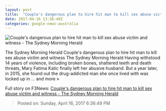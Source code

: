 ```yaml
---
layout: post
title:  "Couple's dangerous plan to hire hit man to kill sex abuse victim and witness - The Sydney Morning Herald"
date: 2017-04-16 13:36:49Z
categories: google-news-australia
---
```


![Couple's dangerous plan to hire hit man to kill sex abuse victim and witness - The Sydney Morning Herald](http://www.smh.com.au/content/dam/images/g/v/k/k/8/4/image.related.articleLeadwide.620x349.gvkgiw.png/1492371927404.jpg)

The Sydney Morning Herald Couple's dangerous plan to hire hit man to kill sex abuse victim and witness The Sydney Morning Herald Having withstood 14 years of violence, including broken bones, shattered teeth and death threats, Mary Fatima Katic finally left her abusive husband. But a year later, in 2015, she found out the drug-addicted man she once lived with was locked up in ... and more »


Full story on F3News: [Couple's dangerous plan to hire hit man to kill sex abuse victim and witness - The Sydney Morning Herald](http://www.f3nws.com/n/nThfZC)

> Posted on: Sunday, April 16, 2017 6:36:49 PM
